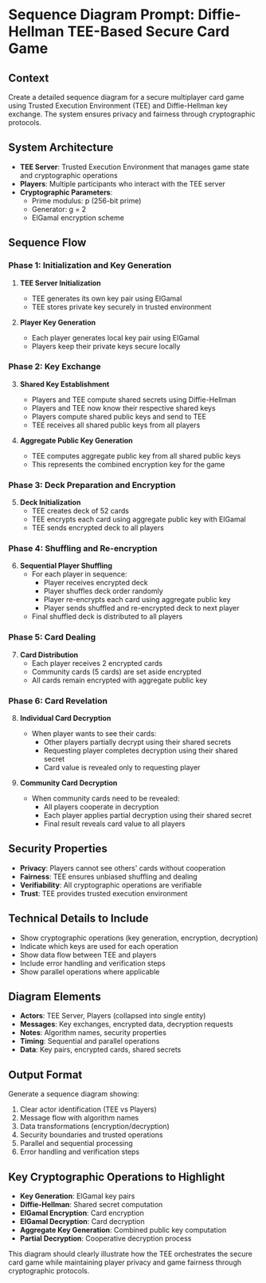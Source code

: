 # Sequence Diagram Prompt: Diffie-Hellman TEE-Based Secure Card Game

## Context
Create a detailed sequence diagram for a secure multiplayer card game using Trusted Execution Environment (TEE) and Diffie-Hellman key exchange. The system ensures privacy and fairness through cryptographic protocols.

## System Architecture
- **TEE Server**: Trusted Execution Environment that manages game state and cryptographic operations
- **Players**: Multiple participants who interact with the TEE server
- **Cryptographic Parameters**: 
  - Prime modulus: p (256-bit prime)
  - Generator: g = 2
  - ElGamal encryption scheme

## Sequence Flow

### Phase 1: Initialization and Key Generation
1. **TEE Server Initialization**
   - TEE generates its own key pair using ElGamal
   - TEE stores private key securely in trusted environment

2. **Player Key Generation**
   - Each player generates local key pair using ElGamal
   - Players keep their private keys secure locally

### Phase 2: Key Exchange
3. **Shared Key Establishment**
   - Players and TEE compute shared secrets using Diffie-Hellman
   - Players and TEE now know their respective shared keys
   - Players compute shared public keys and send to TEE
   - TEE receives all shared public keys from all players

4. **Aggregate Public Key Generation**
   - TEE computes aggregate public key from all shared public keys
   - This represents the combined encryption key for the game

### Phase 3: Deck Preparation and Encryption
5. **Deck Initialization**
   - TEE creates deck of 52 cards
   - TEE encrypts each card using aggregate public key with ElGamal
   - TEE sends encrypted deck to all players

### Phase 4: Shuffling and Re-encryption
6. **Sequential Player Shuffling**
   - For each player in sequence:
     - Player receives encrypted deck
     - Player shuffles deck order randomly
     - Player re-encrypts each card using aggregate public key
     - Player sends shuffled and re-encrypted deck to next player
   - Final shuffled deck is distributed to all players

### Phase 5: Card Dealing
7. **Card Distribution**
   - Each player receives 2 encrypted cards
   - Community cards (5 cards) are set aside encrypted
   - All cards remain encrypted with aggregate public key

### Phase 6: Card Revelation
8. **Individual Card Decryption**
   - When player wants to see their cards:
     - Other players partially decrypt using their shared secrets
     - Requesting player completes decryption using their shared secret
     - Card value is revealed only to requesting player

9. **Community Card Decryption**
   - When community cards need to be revealed:
     - All players cooperate in decryption
     - Each player applies partial decryption using their shared secret
     - Final result reveals card value to all players

## Security Properties
- **Privacy**: Players cannot see others' cards without cooperation
- **Fairness**: TEE ensures unbiased shuffling and dealing
- **Verifiability**: All cryptographic operations are verifiable
- **Trust**: TEE provides trusted execution environment

## Technical Details to Include
- Show cryptographic operations (key generation, encryption, decryption)
- Indicate which keys are used for each operation
- Show data flow between TEE and players
- Include error handling and verification steps
- Show parallel operations where applicable

## Diagram Elements
- **Actors**: TEE Server, Players (collapsed into single entity)
- **Messages**: Key exchanges, encrypted data, decryption requests
- **Notes**: Algorithm names, security properties
- **Timing**: Sequential and parallel operations
- **Data**: Key pairs, encrypted cards, shared secrets

## Output Format
Generate a sequence diagram showing:
1. Clear actor identification (TEE vs Players)
2. Message flow with algorithm names
3. Data transformations (encryption/decryption)
4. Security boundaries and trusted operations
5. Parallel and sequential processing
6. Error handling and verification steps

## Key Cryptographic Operations to Highlight
- **Key Generation**: ElGamal key pairs
- **Diffie-Hellman**: Shared secret computation
- **ElGamal Encryption**: Card encryption
- **ElGamal Decryption**: Card decryption
- **Aggregate Key Generation**: Combined public key computation
- **Partial Decryption**: Cooperative decryption process

This diagram should clearly illustrate how the TEE orchestrates the secure card game while maintaining player privacy and game fairness through cryptographic protocols. 